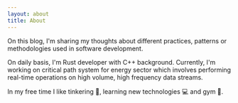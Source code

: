 ```yaml
---
layout: about
title: About
---
```


On this blog, I'm sharing my thoughts about different practices, patterns or methodologies used in software development.

On daily basis, I'm Rust developer with C++ background. Currently, I'm working on critical path system for energy sector which involves performing real-time operations on high volume, high frequency data streams.

In my free time I like tinkering 🔧, learning new technologies 💻 and gym 💪.
